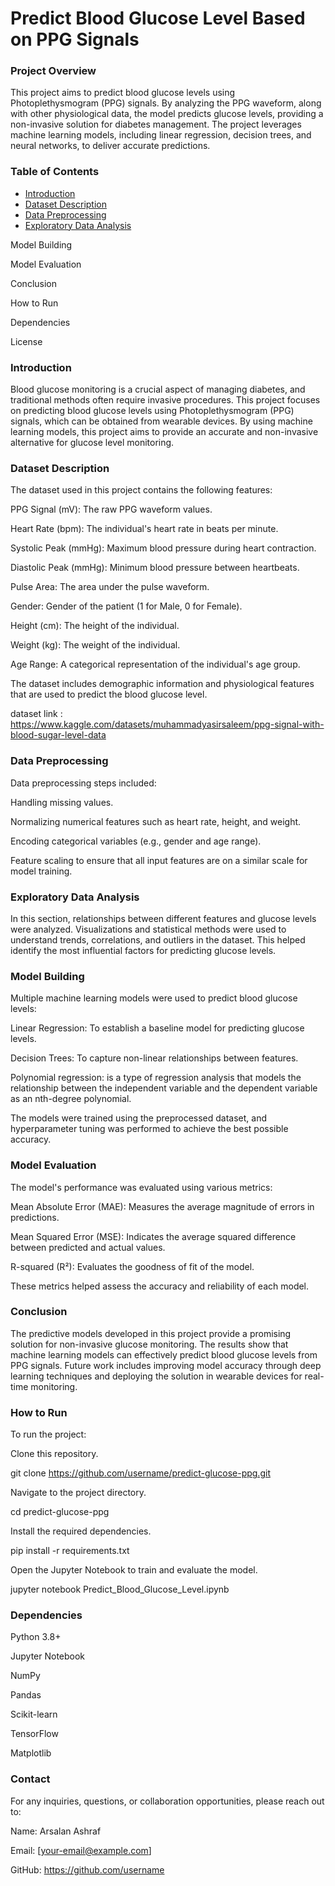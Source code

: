 # Predict Blood Glucose Level Based on PPG Signals

### Project Overview

This project aims to predict blood glucose levels using Photoplethysmogram (PPG) signals. By analyzing the PPG waveform, along with other physiological data, the model predicts glucose levels, providing a non-invasive solution for diabetes management. The project leverages machine learning models, including linear regression, decision trees, and neural networks, to deliver accurate predictions.

### Table of Contents

- [Introduction](#introduction)
- [Dataset Description](#dataset-description)
- [Data Preprocessing](#data-preprocessing)
- [Exploratory Data Analysis](#exploratory-data-analysis)

Model Building

Model Evaluation

Conclusion

How to Run

Dependencies

License


### Introduction

Blood glucose monitoring is a crucial aspect of managing diabetes, and traditional methods often require invasive procedures. This project focuses on predicting blood glucose levels using Photoplethysmogram (PPG) signals, which can be obtained from wearable devices. By using machine learning models, this project aims to provide an accurate and non-invasive alternative for glucose level monitoring.

### Dataset Description

The dataset used in this project contains the following features:

PPG Signal (mV): The raw PPG waveform values.

Heart Rate (bpm): The individual's heart rate in beats per minute.

Systolic Peak (mmHg): Maximum blood pressure during heart contraction.

Diastolic Peak (mmHg): Minimum blood pressure between heartbeats.

Pulse Area: The area under the pulse waveform.

Gender: Gender of the patient (1 for Male, 0 for Female).

Height (cm): The height of the individual.

Weight (kg): The weight of the individual.

Age Range: A categorical representation of the individual's age group.

The dataset includes demographic information and physiological features that are used to predict the blood glucose level.

dataset link : https://www.kaggle.com/datasets/muhammadyasirsaleem/ppg-signal-with-blood-sugar-level-data

### Data Preprocessing

Data preprocessing steps included:

Handling missing values.

Normalizing numerical features such as heart rate, height, and weight.

Encoding categorical variables (e.g., gender and age range).

Feature scaling to ensure that all input features are on a similar scale for model training.

### Exploratory Data Analysis

In this section, relationships between different features and glucose levels were analyzed. Visualizations and statistical methods were used to understand trends, correlations, and outliers in the dataset. This helped identify the most influential factors for predicting glucose levels.

### Model Building

Multiple machine learning models were used to predict blood glucose levels:

Linear Regression: To establish a baseline model for predicting glucose levels.

Decision Trees: To capture non-linear relationships between features.

Polynomial regression: is a type of regression analysis that models the relationship between the independent variable and the dependent variable as an nth-degree polynomial.

The models were trained using the preprocessed dataset, and hyperparameter tuning was performed to achieve the best possible accuracy.

### Model Evaluation

The model's performance was evaluated using various metrics:

Mean Absolute Error (MAE): Measures the average magnitude of errors in predictions.

Mean Squared Error (MSE): Indicates the average squared difference between predicted and actual values.

R-squared (R²): Evaluates the goodness of fit of the model.

These metrics helped assess the accuracy and reliability of each model.

### Conclusion

The predictive models developed in this project provide a promising solution for non-invasive glucose monitoring. The results show that machine learning models can effectively predict blood glucose levels from PPG signals. Future work includes improving model accuracy through deep learning techniques and deploying the solution in wearable devices for real-time monitoring.

### How to Run

To run the project:

Clone this repository.

git clone https://github.com/username/predict-glucose-ppg.git

Navigate to the project directory.

cd predict-glucose-ppg

Install the required dependencies.

pip install -r requirements.txt

Open the Jupyter Notebook to train and evaluate the model.

jupyter notebook Predict_Blood_Glucose_Level.ipynb

### Dependencies

Python 3.8+

Jupyter Notebook

NumPy

Pandas

Scikit-learn

TensorFlow

Matplotlib


### Contact

For any inquiries, questions, or collaboration opportunities, please reach out to:

Name: Arsalan Ashraf

Email: [your-email@example.com]

GitHub: https://github.com/username

